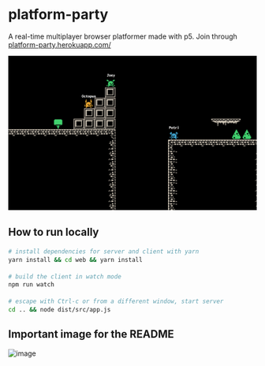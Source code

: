 # platform-party

A real-time multiplayer browser platformer made with p5. Join through <a href=https://platform-party.herokuapp.com/>platform-party.herokuapp.com/</a>

![Platform Party](./images/snapshot.png)

## How to run locally
```bash
# install dependencies for server and client with yarn
yarn install && cd web && yarn install

# build the client in watch mode
npm run watch

# escape with Ctrl-c or from a different window, start server
cd .. && node dist/src/app.js
```

## Important image for the README

![image](https://user-images.githubusercontent.com/16752627/148634415-4280ebae-45f4-4115-8c52-0e2e520d3ce3.png)
